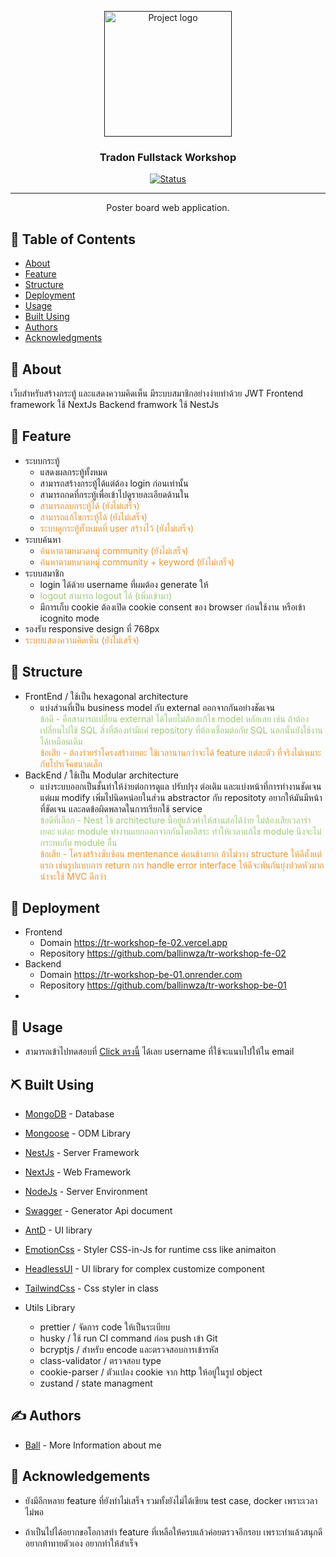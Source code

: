 <p align="center">
  <a href="" rel="noopener">
 <img width=204px height=201px src="https://i.pinimg.com/originals/22/e6/cc/22e6cc48795a2c55e7b8eed39d0c5034.gif" alt="Project logo"></a>
</p>

<h3 align="center">Tradon Fullstack Workshop</h3>

<div align="center">

[![Status](https://img.shields.io/badge/status-active-success.svg)]()

</div>

---

<p align="center"> Poster board web application.
    <br> 
</p>

## 📝 Table of Contents

- [About](#about)
- [Feature](#getting_started)
- [Structure](#getting_started)
- [Deployment](#deployment)
- [Usage](#usage)
- [Built Using](#built_using)
- [Authors](#authors)
- [Acknowledgments](#acknowledgement)

## 🧐 About <a name = "about"></a>

เว็บสำหรับสร้างกระทู้ และแสดงความคิดเห็น มีระบบสมาชิกอย่างง่ายทำด้วย JWT
Frontend framework ใช้ NextJs Backend framwork ใช้ NestJs

## 🏁 Feature <a name = "getting_started"></a>

- ระบบกระทู้
  - แสดงผลกระทู้ทั้งหมด
  - สามารถสร้างกระทู้ได้แต่ต้อง login ก่อนเท่านั้น
  - สามารถกดที่กระทู้เพื่อเข้าไปดูรายละเอียดด้านใน
  - <span style="color:#eb9430">สามารถลบกระทู้ได้ (ยังไม่เสร็จ)</span>
  - <span style="color:#eb9430">สามารถแก้ไขกระทู้ได้ (ยังไม่เสร็จ)</span>
  - <span style="color:#eb9430">ระบบดูกระทู้ทั้งหมดที่ user สร้างไว้ (ยังไม่เสร็จ)</span>
- ระบบค้นหา
  - <span style="color:#eb9430">ค้นหาตามหมวดหมู่ community (ยังไม่เสร็จ)</span>
  - <span style="color:#eb9430">ค้นหาตามหมวดหมู่ community + keyword (ยังไม่เสร็จ)</span>
- ระบบสมาชิก
  - login ได้ด้วย username ที่ผมต้อง generate ให้
  - <span style="color:#A0C878">logout สามารถ logout ได้ (เพิ่มเข้ามา)</span>
  - มีการเก็บ cookie ต้องเปิด cookie consent ของ browser ก่อนใช้งาน หรือเข้า icognito mode
- รองรับ responsive design ที่ 768px
- <span style="color:#eb9430">ระบบแสดงความคิดเห็น (ยังไม่เสร็จ)</span>

## 🥊 Structure

- FrontEnd / ใช้เป็น hexagonal architecture
  - แบ่งส่วนที่เป็น business model กับ external ออกจากกันอย่างชัดเจน <br/>
    <span style="color:#A0C878">ข้อดี - คือสามารถเปลี่ยน external ได้โดยไม่ต้องแก้ไข model หลักเลย เช่น ถ้าต้องเปลี่ยนไปใช้ SQL สิ่งที่ต้องทำมีแค่ repository ที่ต้องเชื่อมต่อกับ SQL นอกนั้นยังใช้งานได้เหมือนเดิม</span> <br/>
    <span style="color:#eb9430">ข้อเสีย - ต้องร่ายรำโครงสร้างเยอะ ใช้เวลานานกว่าจะได้ feature แต่ละตัว ที่จริงไม่เหมาะกับโปรเจ็คขนาดเล็ก</span>
- BackEnd / ใช้เป็น Modular architecture
  - แบ่งระบบออกเป็นชั้นทำให้ง่ายต่อการดูแล ปรับปรุง ต่อเติม และแบ่งหน้าที่การทำงานชัดเจน แต่ผม modify เพิ่มไปนิดหน่อยในส่วน abstractor กับ repositoty อยากให้มันมีหน้าที่ชัดเจน และลดข้อผิดพลาดในการเรียกใช้ service <br/>
    <span style="color:#A0C878">ข้อดีที่เลือก - Nest ใข้ architecture นี้อยู่แล้วทำให้สานต่อได้ง่าย ไม่ต้องเสียเวลารำเยอะ แต่ละ module ทำงานแยกออกจากกันโดยอิสระ ทำให้เวลาแก้ไข module นึงจะไม่กระทบกับ module อื่น </span> <br/>
    <span style="color:#eb9430">ข้อเสีย - โครงสร้างซับซ้อน mentenance ค่อนข้างยาก ถ้าไม่วาง structure ให้ดีตั้งแต่แรก เช่นรูปแบบการ return การ handle error interface ให้ดีจะพันกันยุ่งปวดหัวมาก น่าจะใช้ MVC ดีกว่า</span>

## 🔧 Deployment <a name = "deployment"></a>

- Frontend
  - Domain https://tr-workshop-fe-02.vercel.app
  - Repository https://github.com/ballinwza/tr-workshop-fe-02
- Backend
  - Domain https://tr-workshop-be-01.onrender.com
  - Repository https://github.com/ballinwza/tr-workshop-be-01
-

## 🎈 Usage <a name="usage"></a>

- สามารถเข้าไปทดสอบที่ [Click ตรงนี้](https://tr-workshop-fe-02.vercel.app) ได้เลย username ที่ใช้จะแนบไปให้ใน email

## ⛏️ Built Using <a name = "built_using"></a>

- [MongoDB](https://www.mongodb.com/) - Database
- [Mongoose](https://mongoosejs.com/) - ODM Library
- [NestJs](https://docs.nestjs.com/) - Server Framework
- [NextJs](https://nextjs.org/) - Web Framework
- [NodeJs](https://nodejs.org/en/) - Server Environment
- [Swagger](https://swagger.io/) - Generator Api document
- [AntD](https://ant.design/) - UI library
- [EmotionCss](https://emotion.sh/docs/install) - Styler CSS-in-Js for runtime css like animaiton
- [HeadlessUI](https://headlessui.com/) - UI library for complex customize component
- [TailwindCss](https://tailwindcss.com/) - Css styler in class

- Utils Library
  - prettier / จัดการ code ให้เป็นระเบียบ
  - husky / ใช้ run CI command ก่อน push เข้า Git
  - bcryptjs / สำหรับ encode และตรวจสอบการเข้ารหัส
  - class-validator / ตรวจสอบ type
  - cookie-parser / ตัวแปลง cookie จาก http ให้อยู่ในรูป object
  - zustand / state managment

## ✍️ Authors <a name = "authors"></a>

- [Ball](https://github.com/ballinwza) - More Information about me

## 🎉 Acknowledgements <a name = "acknowledgement"></a>

- ยังมีอีกหลาย feature ที่ยังทำไม่เสร็จ รวมทั้งยังไม่ได้เขียน test case, docker เพราะเวลาไม่พอ

- ถ้าเป็นไปได้อยากขอโอกาสทำ feature ที่เหลือให้ครบแล้วค่อยตรวจอีกรอบ เพราะทำแล้วสนุกดีอยากท้าทายตัวเอง อยากทำให้สำเร็จ
